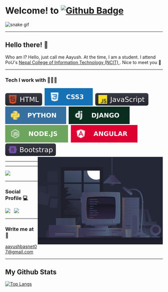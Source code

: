 # Welcome! to [![Github Badge](https://img.shields.io/badge/-Aayushbasnet-white?style=flat&logo=github&logoColor=black&link=https://github.com/Aayushbasnet/)](https://github.com/Aayushbasnet)

![snake gif](https://github.com/Aayushbasnet/Aayushbasnet/blob/output/github-contribution-grid-snake.gif)
***

## Hello there! 👋
<p align='left'>Who am I? Hello, just call me Aayush. At the time, I am a student. I attend PoU's <a href="https://ncit.edu.np/">Nepal College of Information Technology (NCIT) </a>. Nice to meet you 🤝</p>

***
### Tech I work with 👨🏻‍💻
[![HTML](/icons/HTML.svg)](https://html.com/)&nbsp;
[![CSS3](/icons/css3.svg)](https://www.w3schools.com/css/)&nbsp;
[![JavaScript](/icons/JavaScript.svg)](https://www.javascript.com/)&nbsp;
[![Python](/icons/python.svg)](python.org)&nbsp;
[![Django](/icons/django.svg)](https://www.djangoproject.com/)&nbsp;
[![NodeJS](/icons/nodejs.svg)](https://nodejs.org/)&nbsp;
[![Angular](/icons/angular.svg)](https://angular.io/cli)&nbsp;
[![Bootstrap](/icons/Bootstrap.svg)](https://getbootstrap.com/)&nbsp;
<img align="right" alt="coding" src="coding.gif" width="400" height="280" />
***
***
![](https://quotes-github-readme.vercel.app/api?type=horizontal&theme=radical&t=u)
***

### Social Profile 💻
[<img height="46" src="https://raw.githubusercontent.com/exendahal/exendahal/master/twitter.png" />](https://twitter.com/AayushBasnet23) &nbsp;
[<img height="48" src="https://raw.githubusercontent.com/exendahal/exendahal/master/LinkedIn.png" />](https://www.linkedin.com/in/aayush-basnet-42ba3919a/)&nbsp;

***
### Write me at 📧
aayushbasnet07@gmail.com

***
## My Github Stats
<!-- ![Aayushbasnet's github stats](https://github-readme-stats.vercel.app/api?username=Aayushbasnet&show_icons=true&theme=tokyonight) -->
[![Top Langs](https://github-readme-stats.vercel.app/api/top-langs/?username=Aayushbasnet&layout=compact&show_icons=true&theme=tokyonight)](https://github.com/Aayushbasnet/)

